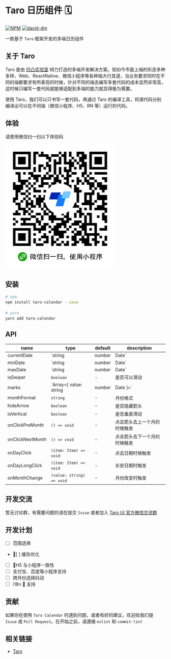 # Taro 日历组件 🗓️

[![NPM][npm-version-image]][npm-version-url] [![david-dm][david-dm-image]][david-dm-url]

一款基于 `Taro` 框架开发的多端日历组件

## 关于 Taro

Taro 是由 [凹凸实验室](https://aotu.io) 倾力打造的多端开发解决方案。现如今市面上端的形态多种多样，Web、ReactNative、微信小程序等各种端大行其道，当业务要求同时在不同的端都要求有所表现的时候，针对不同的端去编写多套代码的成本显然非常高，这时候只编写一套代码就能够适配到多端的能力就显得极为需要。

使用 Taro，我们可以只书写一套代码，再通过 Taro 的编译工具，将源代码分别编译出可以在不同端（微信小程序、H5、RN 等）运行的代码。

## 体验

请使用微信扫一扫以下体验码

![QRCode](./static/wxapp.jpg)

## 安装

```bash
# npm
npm install taro-calendar --save

# yarn
yarn add taro-calendar
```

## API

| name             | type                                       | default | description                  |
| ---------------- | ------------------------------------------ | ------- | ---------------------------- |
| currentDate      | `string | number | Date`                   | -       | 当前的时间                   |
| minDate          | `string | number | Date`                   | -       | 最小的可选时间               |
| maxDate          | `string | number | Date`                   | -       | 最大的可选时间               |
| isSwiper         | `boolean`                                  | -       | 是否可以滑动                 |
| marks            | `Array<{ value: string | number | Date }>` | -       | 需要标记的时间               |
| monthFormat      | `string`                                   | -       | 月份格式                     |
| hideArrow        | `boolean`                                  | -       | 是否隐藏箭头                 |
| isVertical       | `boolean`                                  | -       | 是否垂直滑动                 |
| onClickPreMonth  | `() => void`                               | -       | 点击箭头去上一个月的时候触发 |
| onClickNextMonth | `() => void`                               | -       | 点击箭头去下一个月的时候触发 |
| onDayClick       | `(item: Item) => void`                     | -       | 点击日期时候触发             |
| onDayLongClick   | `(item: Item) => void`                     | -       | 长安日期时触发               |
| onMonthChange    | `(value: string) => void`                  | -       | 月份改变时触发               |

## 开发交流

暂无讨论群，有需要问题的请在提交 `Issue` 或者加入 [Taro UI 官方微信交流群](https://github.com/NervJS/taro-ui/issues/16)

## 开发计划

- [ ] 范围选择
- [ ] 缓存优化
- [ ] H5 与小程序一致性
- [ ] 支付宝、百度等小程序支持
- [ ] 跨月份选择抖动
- [ ] i18n  支持

## 贡献

如果你在使用 `Taro Calendar` 时遇到问题，或者有好的建议，欢迎给我们提 `Issue` 或 `Pull Request`。在开始之前，请遵循 `eslint` 和 `commit-lint`

## 相关链接

- [Taro](https://taro.aotu.io/)

[npm-version-image]: https://img.shields.io/npm/v/taro-ui.svg?style=flat-square
[npm-version-url]: https://www.npmjs.com/package/taro-ui
[david-dm-image]: https://david-dm.org/NervJS/taro-ui.svg?style=flat-square
[david-dm-url]: https://david-dm.org/NervJS/taro-ui

